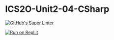 # ICS2O-Unit2-04-CSharp

[![GitHub's Super Linter](https://github.com/CristianoSellitto/ICS2O-Unit2-04-CSharp/workflows/GitHub's%20Super%20Linter/badge.svg)](https://github.com/CristianoSellitto/ICS2O-Unit2-04-CSharp/actions)

[![Run on Repl.it](https://repl.it/badge/github/CristianoSellitto/ICS2O-Unit2-04-CSharp)](https://repl.it/github/CristianoSellitto/ICS2O-Unit2-04-CSharp)
